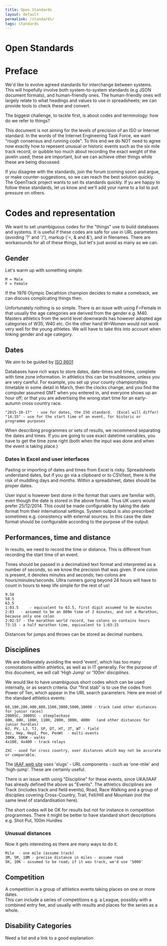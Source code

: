 ```yaml
---
title: Open Standards
layout: default
permalink: /standards/
tags: standards
---
```


# Open Standards


# Preface

We'd like to evolve agreed standards for interchange between systems.  This will hopefully involve both system-to-system standards (e.g JSON document formats), and human-friendly ones.  The human-friendly ones will largely relate to what headings and values to use in spreadsheets; we can provide tools to check these and convert.

The biggest challenge, to tackle first, is about codes and terminology:  how do we refer to things?

This document is not aiming for the levels of precision of an ISO or Internet standard.  In the words of the Internet Engineering Task Force, we want "rough consensus and running code".  To this end we do NOT need to agree now exactly how to repesent unusual or historic events such as the six mile track record, or quibble too much about recording the exact weight of the javelin used; these are important, but we can achieve other things while these are being discussed.

If you disagree with the standards, join the forum (coming soon) and argue, or make counter-suggestions, so we can reach the best solution quickly.  The OpenTrack project wants to set its standards quickly.   If yu are happy to follow these standards, let us know and we'll add your name to a list to put pressure on others.

# Codes and representation

We want to set unambiguous codes for the "things" use to build databases and systems.  It is useful if these codes are safe for use in URL parameters (avoiding '?' and '/'), markup ('<, & and &'), and in filenames.  There are workarounds for all of these things, but let's just avoid as many as we can.  


## Gender ##

Let's warm up with something simple:

    M = Male
    F = Female

If the 1976 Olympic Decathlon champion decides to make a comeback, we can discuss complicating things then.

Unfortunately nothing is so simple.  There is an issue with using F=Female in that usually the age categories are derived from the gender e.g. M40.  Masters athletics from the world level downwards has however adopted age categories of W35, W40 etc. On the other hand W=Women would not work very well for the young athletes. We will have to take this into account when linking gender and age category. 

## Dates

We aim to be guided by <a href="https://en.wikipedia.org/wiki/ISO_8601">ISO 8601</a>

Databases have rich ways to store dates, date-times and times, complete with time zone information.  In athletics this can be troublesome, unless you are very careful.  For example, you set up your county championships timetable in some detail in March, then the clocks change, and you find the computer assumed GMT when you entered in, and everyone shows up an hour off; or that you are advertising the wrong start time for an early-autumn cross country race.



    "2015-10-17"  - use for dates, the ISO standard.  (Excel will differ)
    "14:35" - use for the start time of an event, for historic or programme purposes

When describing programmes or sets of results, we recommend separating the dates and times.  If you are going to use exact datetime variables, you have to get the time zone right (both when the input was done and when the event is taking place.)

### Dates in Excel and user interfaces
Pasting or importing of dates and times from Excel is risky.  Spreadsheets understand dates, but if you go via a clipboard or to CSV/text, there is the risk of muddling days and months.   Within a spreadsheet, dates should be proper dates.

User input is however best done in the format that users are familiar with, even though the date is stored in the above format. Thus UK users would prefer 25/12/2014.  This could be made configurable by taking the date format from their international settings.  System output is also prescribed sometimes e.g. consistency with external sources. In this case the date format should be configurable according to the purpose of the output.  

## Performances, time and distance

In results, we need to record the time or distance.  This is different from recording the start time of an event.  

Times should be passed in a decimalized text format and interpreted as a number of seconds, so we know the precision that was given. If one colon is present, it denotes minutes and seconds; two colons are hours/minutes/seconds.  Ultra runners going beyond 24 hours will have to count in hours to keep life simple for the rest of us!

    9.58
    58.5
    63.5
    1:03.5     - equivalent to 63.5, first digit assumed to be minutes
    2:03   - assumed to be an 800m time of 2 minutes, and not a Marathon, because only one colon
    2:02:57 - the marathon world record, two colons so contains hours
    73:15 - a half marathon time, equivalent to 1:03:15

Distances for jumps and throws can be stored as decimal numbers.



## Disciplines

We are deliberately avoiding the word 'event', which has too many connotations within athletics, as well as in IT generally.  For the purpose of this document, we will call 'High Jump' or '100m' <em>disciplines</em>.

We would like to have unambiguous short codes which can be used internally, or as search criteria.
Our "first stab" is to use the codes from Power of Ten, which appear in the URL search parameters.  Here are most of the standard athletics events:

    60,100,200,400,800,1500,3000,5000,10000 - track (and other distances for junior races)
    2000SC, 3000SC - steeplechase
    60H, 80H, 100H, 110H, 200H, 300H, 400H   (and other distances for junior hurdles)
    HJ, PV, LJ, TJ, SP, DT, HT, JT, WT - field
    Dec, Hep, HepI, Pen, PenWt  - multi-events
    20KW, 50KW - walks
    4x100, 4x400 - track relays

    ZXC - used for cross country, over distances which may not be accurate or comparable.

The <a href="http://www.iaaf.org/records/toplists/">IAAF web site</a> uses 'slugs' - URL components - such as 'one-mile' and 'high-jump'.  These are certainly useful.

There is an issue with using "Discipline" for these events, since UKA/IAAF has already defined the above as "Events". The athletics disciplines are Track (includes track and field events), Road, Race Walking and a group of disciplies covering Cross-Country, Trail, Fell/Hill and Mountain (not the same level of standardisation here). 

The short codes will be OK for results but not for instance in competition programmes.  There it might be better to have standard short descriptions e.g. Shot Put, 100m Hurdles 

### Unusual distances

Now it gets interesting as there are many ways to do it.

    Mile  - one mile (assume track)
    3M, 5M, 10M - precise distance in miles - assume road
    5K, 10K - assumed to be road; if it was track, we'd use '5000'



## Competition ##

A competition is a group of athletics events taking places on one or more dates.  
This can include a series of competitions e.g. a League, possibly with a combined entry fee, and usually with results and places for the series as a whole.    



## Disability Categories ##

Need a list and a link to a good explanation




